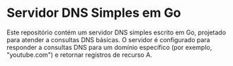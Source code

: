 # Servidor DNS Simples em Go

Este repositório contém um servidor DNS simples escrito em Go, projetado para atender a consultas DNS básicas. 
O servidor é configurado para responder a consultas DNS para um domínio específico (por exemplo, "youtube.com") e retornar registros de recurso A.

